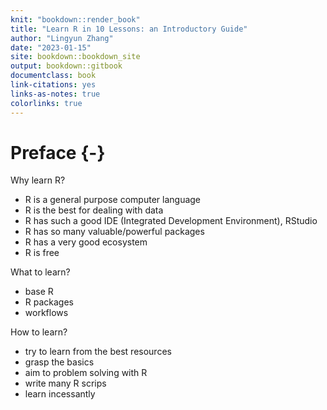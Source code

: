 ```yaml
--- 
knit: "bookdown::render_book"
title: "Learn R in 10 Lessons: an Introductory Guide"
author: "Lingyun Zhang"
date: "2023-01-15"
site: bookdown::bookdown_site
output: bookdown::gitbook
documentclass: book
link-citations: yes
links-as-notes: true
colorlinks: true
---
```






# Preface {-}

Why learn R?

- R is a general purpose computer language
- R is the best for dealing with data
- R has such a good IDE (Integrated Development Environment), RStudio
- R has so many valuable/powerful packages
- R has a very good ecosystem
- R is free

What to learn?

- base R
- R packages
- workflows


How to learn?

- try to learn from the best resources 
- grasp the basics
- aim to problem solving with R
- write many R scrips
- learn incessantly
